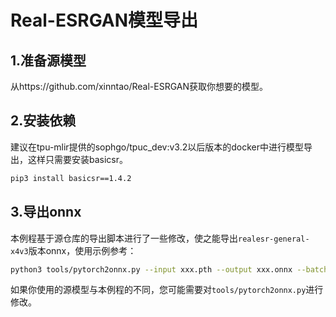 # Real-ESRGAN模型导出

## 1.准备源模型

从https://github.com/xinntao/Real-ESRGAN获取你想要的模型。

## 2.安装依赖

建议在tpu-mlir提供的sophgo/tpuc_dev:v3.2以后版本的docker中进行模型导出，这样只需要安装basicsr。

```bash
pip3 install basicsr==1.4.2
```

## 3.导出onnx

本例程基于源仓库的导出脚本进行了一些修改，使之能导出`realesr-general-x4v3`版本onnx，使用示例参考：

```bash
python3 tools/pytorch2onnx.py --input xxx.pth --output xxx.onnx --batch_size 1
```

如果你使用的源模型与本例程的不同，您可能需要对`tools/pytorch2onnx.py`进行修改。